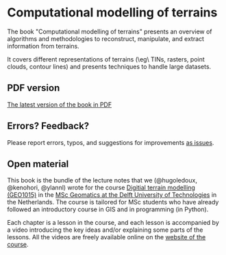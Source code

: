 
# Computational modelling of terrains


The book "Computational modelling of terrains" presents an overview of algorithms and methodologies to reconstruct, manipulate, and extract information from terrains.

It covers different representations of terrains (\eg\ TINs, rasters, point clouds, contour lines) and presents techniques to handle large datasets.

## PDF version
[The latest version of the book in PDF](https://github.com/tudelft3d/terrainbook/releases)

## Errors? Feedback?
Please report errors, typos, and suggestions for improvements [as issues](https://github.com/tudelft3d/terrainbook/issues).

## Open material
This book is the bundle of the lecture notes that we (@hugoledoux, @kenohori, @ylannl) wrote for the course [Digitial terrain modelling (GEO1015)](https://3d.bk.tudelft.nl/courses/geo1015/) in the [MSc Geomatics at the Delft University of Technologies](https://geomatics.tudelft.nl) in the Netherlands.
The course is tailored for MSc students who have already followed an introductory course in GIS and in programming (in Python).

Each chapter is a lesson in the course, and each lesson is accompanied by a video introducing the key ideas and/or explaining some parts of the lessons.
All the videos are freely available online on the [website of the course](https://3d.bk.tudelft.nl/courses/geo1015/).


